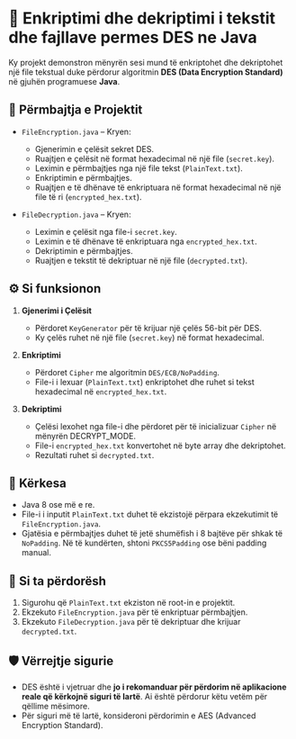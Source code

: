 # 🔐 Enkriptimi dhe dekriptimi i tekstit dhe fajllave permes DES ne Java

Ky projekt demonstron mënyrën sesi mund të enkriptohet dhe dekriptohet një file tekstual duke përdorur algoritmin **DES (Data Encryption Standard)** në gjuhën programuese **Java**.

## 📁 Përmbajtja e Projektit

- `FileEncryption.java` – Kryen:
  - Gjenerimin e çelësit sekret DES.
  - Ruajtjen e çelësit në format hexadecimal në një file (`secret.key`).
  - Leximin e përmbajtjes nga një file tekst (`PlainText.txt`).
  - Enkriptimin e përmbajtjes.
  - Ruajtjen e të dhënave të enkriptuara në format hexadecimal në një file të ri (`encrypted_hex.txt`).

- `FileDecryption.java` – Kryen:
  - Leximin e çelësit nga file-i `secret.key`.
  - Leximin e të dhënave të enkriptuara nga `encrypted_hex.txt`.
  - Dekriptimin e përmbajtjes.
  - Ruajtjen e tekstit të dekriptuar në një file (`decrypted.txt`).

## ⚙️ Si funksionon

1. **Gjenerimi i Çelësit**
   - Përdoret `KeyGenerator` për të krijuar një çelës 56-bit për DES.
   - Ky çelës ruhet në një file (`secret.key`) në format hexadecimal.

2. **Enkriptimi**
   - Përdoret `Cipher` me algoritmin `DES/ECB/NoPadding`.
   - File-i i lexuar (`PlainText.txt`) enkriptohet dhe ruhet si tekst hexadecimal në `encrypted_hex.txt`.

3. **Dekriptimi**
   - Çelësi lexohet nga file-i dhe përdoret për të inicializuar `Cipher` në mënyrën DECRYPT_MODE.
   - File-i `encrypted_hex.txt` konvertohet në byte array dhe dekriptohet.
   - Rezultati ruhet si `decrypted.txt`.

## 📝 Kërkesa

- Java 8 ose më e re.
- File-i i inputit `PlainText.txt` duhet të ekzistojë përpara ekzekutimit të `FileEncryption.java`.
- Gjatësia e përmbajtjes duhet të jetë shumëfish i 8 bajtëve për shkak të `NoPadding`. Në të kundërten, shtoni `PKCS5Padding` ose bëni padding manual.

## 🚀 Si ta përdorësh

1. Sigurohu që `PlainText.txt` ekziston në root-in e projektit.
2. Ekzekuto `FileEncryption.java` për të enkriptuar përmbajtjen.
3. Ekzekuto `FileDecryption.java` për të dekriptuar dhe krijuar `decrypted.txt`.

## 🛡️ Vërrejtje sigurie

- DES është i vjetruar dhe **jo i rekomanduar për përdorim në aplikacione reale që kërkojnë siguri të lartë**. Ai është përdorur këtu vetëm për qëllime mësimore.
- Për siguri më të lartë, konsideroni përdorimin e AES (Advanced Encryption Standard).
